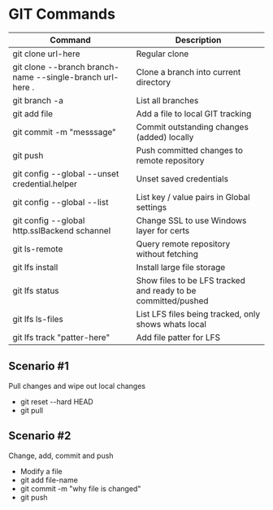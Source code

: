# GIT Commands

| Command | Description |
| ----------- | ------- |
| git clone url-here | Regular clone |
| git clone --branch branch-name --single-branch url-here . | Clone a branch into current directory |
| git branch -a | List all branches |
| git add file | Add a file to local GIT tracking |
| git commit -m "messsage" | Commit outstanding changes (added) locally |
| git push | Push committed changes to remote repository |
| git config --global --unset credential.helper | Unset saved credentials |
| git config --global --list | List key / value pairs in Global settings |
| git config --global http.sslBackend schannel | Change SSL to use Windows layer for certs |
| git ls-remote | Query remote repository without fetching |
| git lfs install | Install large file storage |
| git lfs status | Show files to be LFS tracked and ready to be committed/pushed |
| git lfs ls-files | List LFS files being tracked, only shows whats local |
| git lfs track "patter-here" | Add file patter for LFS |

## Scenario #1
Pull changes and wipe out local changes
* git reset --hard HEAD
* git pull

## Scenario #2
Change, add, commit and push
* Modify a file
* git add file-name
* git commit -m "why file is changed"
* git push



